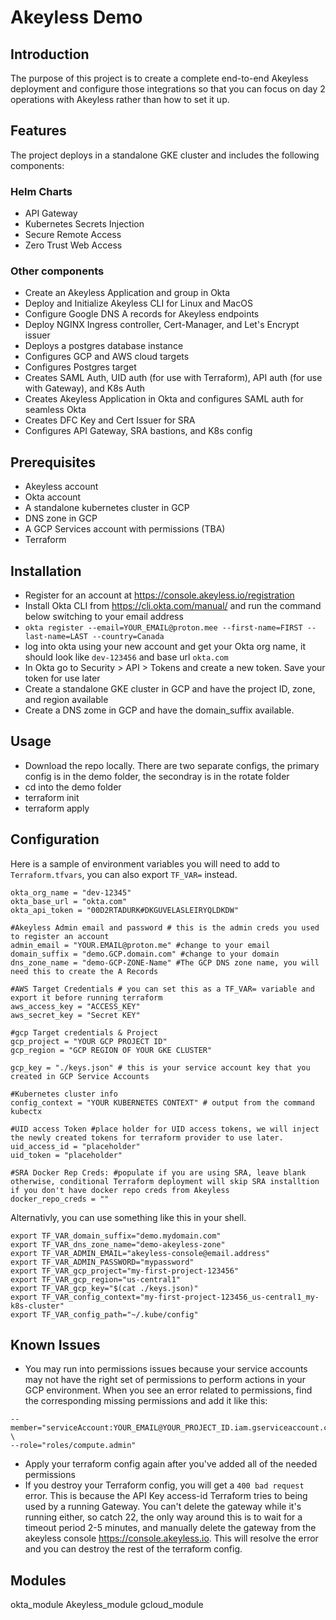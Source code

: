 # Akeyless Demo

## Introduction
The purpose of this project is to create a complete end-to-end Akeyless deployment and configure those integrations so that you can focus on day 2 operations with Akeyless rather than how to set it up.

## Features
The project deploys in a standalone GKE cluster and includes the following components:

### Helm Charts
- API Gateway
- Kubernetes Secrets Injection
- Secure Remote Access
- Zero Trust Web Access

### Other components
- Create an Akeyless Application and group in Okta
- Deploy and Initialize Akeyless CLI for Linux and MacOS
- Configure Google DNS A records for Akeyless endpoints
- Deploy NGINX Ingress controller, Cert-Manager, and Let's Encrypt issuer
- Deploys a postgres database instance
- Configures GCP and AWS cloud targets
- Configures Postgres target
- Creates SAML Auth, UID auth (for use with Terraform), API auth (for use with Gateway), and K8s Auth
- Creates Akeyless Application in Okta and configures SAML auth for seamless Okta
- Creates DFC Key and Cert Issuer for SRA
- Configures API Gateway, SRA bastions, and K8s config

## Prerequisites
- Akeyless account
- Okta account
- A standalone kubernetes cluster in GCP
- DNS zone in GCP
- A GCP Services account with permissions (TBA)
- Terraform

## Installation
- Register for an account at https://console.akeyless.io/registration
- Install Okta CLI from https://cli.okta.com/manual/ and run the command below switching to your email address
- ```okta register --email=YOUR_EMAIL@proton.mee --first-name=FIRST --last-name=LAST --country=Canada```
- log into okta using your new account and get your Okta org name, it should look like `dev-123456` and base url `okta.com`
- In Okta go to Security > API > Tokens and create a new token. Save your token for use later
- Create a standalone GKE cluster in GCP and have the project ID, zone, and region available
- Create a DNS zome in GCP and have the domain_suffix available.

## Usage
- Download the repo locally. There are two separate configs, the primary config is in the demo folder, the secondray is in the rotate folder
- cd into the demo folder
- terraform init
- terraform apply

## Configuration
Here is a sample of environment variables you will need to add to `Terraform.tfvars`, you can also export `TF_VAR=` instead.
```#Okta sensitive information
okta_org_name = "dev-12345"
okta_base_url = "okta.com"
okta_api_token = "00D2RTADURK#DKGUVELASLEIRYQLDKDW"

#Akeyless Admin email and password # this is the admin creds you used to register an account
admin_email = "YOUR.EMAIL@proton.me" #change to your email
domain_suffix = "demo.GCP.domain.com" #change to your domain
dns_zone_name = "demo-GCP-ZONE-Name" #The GCP DNS zone name, you will need this to create the A Records

#AWS Target Credentials # you can set this as a TF_VAR= variable and export it before running terraform
aws_access_key = "ACCESS_KEY"
aws_secret_key = "Secret KEY"

#gcp Target credentials & Project
gcp_project = "YOUR GCP PROJECT ID"
gcp_region = "GCP REGION OF YOUR GKE CLUSTER"

gcp_key = "./keys.json" # this is your service account key that you created in GCP Service Accounts

#Kubernetes cluster info
config_context = "YOUR KUBERNETES CONTEXT" # output from the command kubectx

#UID access Token #place holder for UID access tokens, we will inject the newly created tokens for terraform provider to use later.
uid_access_id = "placeholder"
uid_token = "placeholder"

#SRA Docker Rep Creds: #populate if you are using SRA, leave blank otherwise, conditional Terraform deployment will skip SRA installtion if you don't have docker repo creds from Akeyless
docker_repo_creds = ""
```
Alternativly, you can use something like this in your shell.
```
export TF_VAR_domain_suffix="demo.mydomain.com"
export TF_VAR_dns_zone_name="demo-akeyless-zone"                                                                                                                   
export TF_VAR_ADMIN_EMAIL="akeyless-console@email.address" 
export TF_VAR_ADMIN_PASSWORD="mypassword"
export TF_VAR_gcp_project="my-first-project-123456"
export TF_VAR_gcp_region="us-central1"
export TF_VAR_gcp_key="$(cat ./keys.json)"
export TF_VAR_config_context="my-first-project-123456_us-central1_my-k8s-cluster"
export TF_VAR_config_path="~/.kube/config"
```

## Known Issues
- You may run into permissions issues because your service accounts may not have the right set of permissions to perform actions in your GCP environment. When you see an error related to permissions, find the corresponding missing permissions and add it like this:

```gcloud projects add-iam-policy-binding YOUR_PROJECT_ID \
--member="serviceAccount:YOUR_EMAIL@YOUR_PROJECT_ID.iam.gserviceaccount.com" \
--role="roles/compute.admin"
```
- Apply your terraform config again after you've added all of the needed permissions
- If you destroy your Terraform config, you will get a ```400 bad request``` error. This is because the API Key access-id Terraform tries to being used by a running Gateway. You can't delete the gateway while it's running either, so catch 22, the only way around this is to wait for a timeout period 2-5 minutes, and manually delete the gateway from the akeyless console https://console.akeyless.io. This will resolve the error and you can destroy the rest of the terraform config.
## Modules
okta_module
Akeyless_module
gcloud_module
